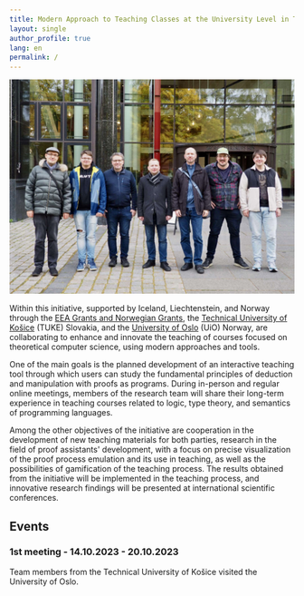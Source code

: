 ```yaml
---
title: Modern Approach to Teaching Classes at the University Level in Theoretical Computer Science
layout: single
author_profile: true
lang: en
permalink: /
---
```

<!--
# layout: home 
# use the home layout to add posts to main page
-->

<img src="/images/website_photo.jpg"/>
    <br>

Within this initiative, supported by Iceland, Liechtenstein, and Norway through the [EEA Grants and Norwegian Grants](https://www.eeagrants.sk/en/), the [Technical University of Košice](https://tuke.sk/) (TUKE) Slovakia, and the [University of Oslo](https://www.uio.no/english/) (UiO) Norway, are collaborating to enhance and innovate the teaching of courses focused on theoretical computer science, using modern approaches and tools.

One of the main goals is the planned development of an interactive teaching tool through which users can study the fundamental principles of deduction and manipulation with proofs as programs. During in-person and regular online meetings, members of the research team will share their long-term experience in teaching courses related to logic, type theory, and semantics of programming languages.

Among the other objectives of the initiative are cooperation in the development of new teaching materials for both parties, research in the field of proof assistants' development, with a focus on precise visualization of the proof process emulation and its use in teaching, as well as the possibilities of gamification of the teaching process. The results obtained from the initiative will be implemented in the teaching process, and innovative research findings will be presented at international scientific conferences. 

## Events

### 1st meeting - 14.10.2023 - 20.10.2023 
Team members from the Technical University of Košice visited the University of Oslo. 


